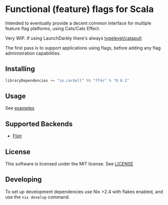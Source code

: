 # Functional (feature) flags for Scala

Intended to eventually provide a decent common interface
for multiple feature flag platforms, using Cats/Cats Effect.

Very WIP. If using LaunchDarkly there's always 
[typelevel/catapult](https://github.com/typelevel/catapult)

The first pass is to support applications using flags,
before adding any flag administration capabilities.

## Installing 

```sbt
libraryDependencies += "io.cardell" %% "ff4s" % "0.0.1"
```

## Usage

See [examples](./examples)

## Supported Backends 

- [Flipt](./flipt/README.md)

## License

This software is licensed under the MIT license. See [LICENSE](./LICENSE)

## Developing

To set up development dependencies use Nix >2.4
with flakes enabled, and use the `nix develop` command.
